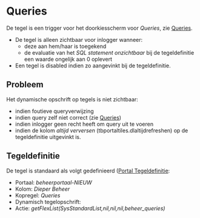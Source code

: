 # Queries

De tegel is een trigger voor het doorkiesscherm voor *Queries*, zie [Queries](/docs/instellen_inrichten/queries.md).

  - De tegel is alleen zichtbaar voor inlogger wanneer:
    - deze aan hem/haar is toegekend
    - de evaluatie van het *SQL statement onzichtbaar* bij de tegeldefinitie een waarde ongelijk aan 0 oplevert
  - Een tegel is disabled indien zo aangevinkt bij de tegeldefinitie.

## Probleem

Het dynamische opschrift op tegels is niet zichtbaar:

  - indien foutieve queryverwijzing
  - indien query zelf niet correct (zie [Queries](/docs/instellen_inrichten/queries.md))
  - indien inlogger geen recht heeft om query uit te voeren
  - indien de kolom *altijd verversen* (tbportaltiles.dlaltijdrefreshen) op de tegeldefinitie uitgevinkt is.

## Tegeldefinitie

De tegel is standaard als volgt gedefinieerd ([Portal Tegeldefinitie](/docs/instellen_inrichten/portaldefinitie/portal_tegel.md):

  - Portaal: *beheerportaal-NIEUW*
  - Kolom: *Dieper Beheer*
  - Kopregel: *Queries*
  - Dynamisch tegelopschrift:
  - Actie: *getFlexList(SysStandardList,nil,nil,nil,beheer_queries)*

